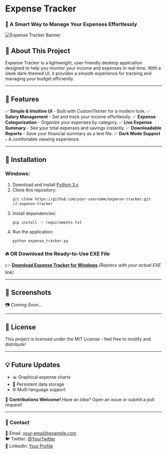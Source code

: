 # Expense Tracker

### 🚀 A Smart Way to Manage Your Expenses Effortlessly

![Expense Tracker Banner](https://via.placeholder.com/800x300.png?text=Expense+Tracker+App)

## 📌 About This Project
Expense Tracker is a lightweight, user-friendly desktop application designed to help you monitor your income and expenses in real time. With a sleek dark-themed UI, it provides a smooth experience for tracking and managing your budget efficiently.

---

## 🎯 Features
✅ **Simple & Intuitive UI** - Built with CustomTkinter for a modern look.
✅ **Salary Management** - Set and track your income effortlessly.
✅ **Expense Categorization** - Organize your expenses by category.
✅ **Live Expense Summary** - See your total expenses and savings instantly.
✅ **Downloadable Reports** - Save your financial summary as a text file.
✅ **Dark Mode Support** - A comfortable viewing experience.

---

## 🔧 Installation
### Windows:
1. Download and install [Python 3.x](https://www.python.org/downloads/)
2. Clone this repository:
   ```sh
   git clone https://github.com/your-username/expense-tracker.git
   cd expense-tracker
   ```
3. Install dependencies:
   ```sh
   pip install -r requirements.txt
   ```
4. Run the application:
   ```sh
   python expense_tracker.py
   ```

### 🔥 OR Download the Ready-to-Use EXE File
👉 **[Download Expense Tracker for Windows](https://example.com/download.exe)** *(Replace with your actual EXE link)*

---

## 📸 Screenshots
📷 *Coming Soon...*

---

## 📜 License
This project is licensed under the MIT License - feel free to modify and distribute!

---

## 💡 Future Updates
- 📊 Graphical expense charts
- 📌 Persistent data storage
- 🌐 Multi-language support

🙌 **Contributions Welcome!** Have an idea? Open an issue or submit a pull request!

---

### 💬 Contact
📧 Email: your-email@example.com  
🐦 Twitter: [@YourTwitter](https://twitter.com/yourtwitter)  
📘 LinkedIn: [Your Profile](https://linkedin.com/in/yourprofile)
